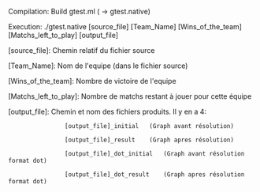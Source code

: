 Compilation:
	Build gtest.ml ( -> gtest.native)

Execution:
	./gtest.native [source_file] [Team_Name] [Wins_of_the_team] [Matchs_left_to_play] [output_file]
	
[source_file]: Chemin relatif du fichier source

[Team_Name]: Nom de l'equipe (dans le fichier source)

[Wins_of_the_team]: Nombre de victoire de l'equipe

[Matchs_left_to_play]: Nombre de matchs restant à jouer pour cette équipe

[output_file]: Chemin et nom des fichiers produits. Il y en a 4: 

					[output_file]_initial	(Graph avant résolution)
					
					[output_file]_result	(Graph apres résolution)
					
					[output_file]_dot_initial	(Graph avant résolution format dot)
					
					[output_file]_dot_result	(Graph apres résolution format dot)
					
